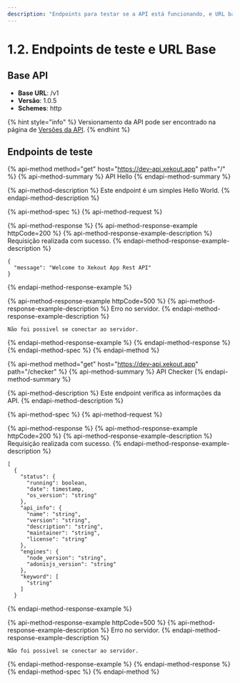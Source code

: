 ```yaml
---
description: "Endpoints para testar se a API está funcionando, e URL base."
---
```


# 1.2. Endpoints de teste e URL Base

## Base API

- **Base URL**: /v1
- **Versão**: 1.0.5
- **Schemes**: http

{% hint style="info" %}
Versionamento da API pode ser encontrado na página de [Versões da API](versao.md).
{% endhint %}

## Endpoints de teste

{% api-method method="get" host="https://dev-api.xekout.app" path="/" %}
{% api-method-summary %}
API Hello
{% endapi-method-summary %}

{% api-method-description %}
Este endpoint é um simples Hello World.
{% endapi-method-description %}

{% api-method-spec %}
{% api-method-request %}

{% api-method-response %}
{% api-method-response-example httpCode=200 %}
{% api-method-response-example-description %}
Requisição realizada com sucesso.
{% endapi-method-response-example-description %}

```
{
  "message": "Welcome to Xekout App Rest API"
}
```

{% endapi-method-response-example %}

{% api-method-response-example httpCode=500 %}
{% api-method-response-example-description %}
Erro no servidor.
{% endapi-method-response-example-description %}

```
Não foi possivel se conectar ao servidor.
```

{% endapi-method-response-example %}
{% endapi-method-response %}
{% endapi-method-spec %}
{% endapi-method %}

{% api-method method="get" host="https://dev-api.xekout.app" path="/checker" %}
{% api-method-summary %}
API Checker
{% endapi-method-summary %}

{% api-method-description %}
Este endpoint verifica as informações da API.
{% endapi-method-description %}

{% api-method-spec %}
{% api-method-request %}

{% api-method-response %}
{% api-method-response-example httpCode=200 %}
{% api-method-response-example-description %}
Requisição realizada com sucesso.
{% endapi-method-response-example-description %}

```text
[
  {
    "status": {
      "running": boolean,
      "date": timestamp,
      "os_version": "string"
    },
    "api_info": {
      "name": "string",
      "version": "string",
      "description": "string",
      "maintainer": "string",
      "license": "string"
    },
    "engines": {
      "node_version": "string",
      "adonisjs_version": "string"
    },
    "keyword": [
      "string"
    ]
  }
```

{% endapi-method-response-example %}

{% api-method-response-example httpCode=500 %}
{% api-method-response-example-description %}
Erro no servidor.
{% endapi-method-response-example-description %}

```text
Não foi possivel se conectar ao servidor.
```

{% endapi-method-response-example %}
{% endapi-method-response %}
{% endapi-method-spec %}
{% endapi-method %}
